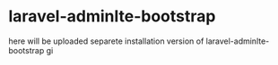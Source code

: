# laravel-adminlte-bootstrap
here will be uploaded separete installation version of laravel-adminlte-bootstrap
gi